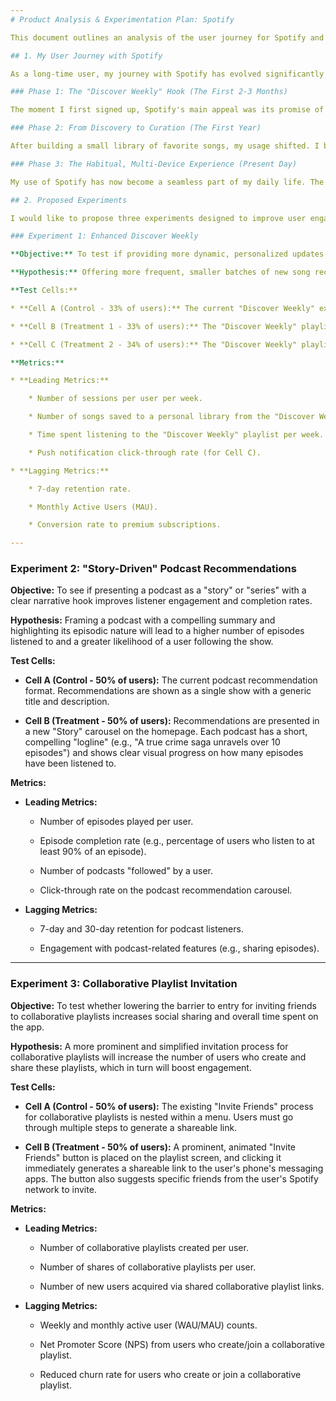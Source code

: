 ```yaml
---
# Product Analysis & Experimentation Plan: Spotify

This document outlines an analysis of the user journey for Spotify and proposes three data-driven experiments to improve the product experience.

## 1. My User Journey with Spotify

As a long-time user, my journey with Spotify has evolved significantly from initial discovery to daily habit.

### Phase 1: The "Discover Weekly" Hook (The First 2-3 Months)

The moment I first signed up, Spotify's main appeal was its promise of unlimited music, but the feature that truly captivated me was the **"Discover Weekly" playlist**. It wasn't just a list of popular songs; it was a playlist filled with new artists and songs I had never heard of, but which perfectly matched my taste. This felt magical and made me a regular user. I moved from passively listening to radio stations to actively looking forward to a new, personalized playlist every Monday morning.

### Phase 2: From Discovery to Curation (The First Year)

After building a small library of favorite songs, my usage shifted. I began creating my own playlists for different moods and activities (e.g., "Work Focus," "Workout Jams"). The search functionality became my primary tool, and the "Liked Songs" feature served as a a personal library. At this stage, I was no longer a passive recipient of recommendations; I became an active curator of my own music library, using Spotify's tools to build a collection. The "Spotify Wrapped" yearly summary was an enjoyable capstone to this phase, providing a deep dive into my listening habits.

### Phase 3: The Habitual, Multi-Device Experience (Present Day)

My use of Spotify has now become a seamless part of my daily life. The most loved feature is the **cross-device continuity**. I can start a song on my phone while walking to my car and seamlessly transition playback to my car's audio system. Similarly, I can pick up where I left off on my computer at work. The addition of podcasts and the integration of video content has also made it an all-in-one audio platform. At this stage, the "For You" section, "Daily Mixes", and the personalized recommendations for podcasts have become my primary entry points into the app, solidifying my long-term usage.

## 2. Proposed Experiments

I would like to propose three experiments designed to improve user engagement and retention.

### Experiment 1: Enhanced Discover Weekly

**Objective:** To test if providing more dynamic, personalized updates to the "Discover Weekly" playlist throughout the week, rather than a single weekly drop, increases user engagement.

**Hypothesis:** Offering more frequent, smaller batches of new song recommendations will increase weekly user sessions and the number of songs saved from the playlist.

**Test Cells:**

* **Cell A (Control - 33% of users):** The current "Discover Weekly" experience. One playlist update per week on Monday.

* **Cell B (Treatment 1 - 33% of users):** The "Discover Weekly" playlist is updated with 5 new songs every two days (Monday, Wednesday, Friday).

* **Cell C (Treatment 2 - 34% of users):** The "Discover Weekly" playlist is updated with one new song every day. The user receives a push notification on their phone for each new track.

**Metrics:**

* **Leading Metrics:**

    * Number of sessions per user per week.

    * Number of songs saved to a personal library from the "Discover Weekly" playlist.

    * Time spent listening to the "Discover Weekly" playlist per week.

    * Push notification click-through rate (for Cell C).

* **Lagging Metrics:**

    * 7-day retention rate.

    * Monthly Active Users (MAU).

    * Conversion rate to premium subscriptions.

---
```


### Experiment 2: "Story-Driven" Podcast Recommendations

**Objective:** To see if presenting a podcast as a "story" or "series" with a clear narrative hook improves listener engagement and completion rates.

**Hypothesis:** Framing a podcast with a compelling summary and highlighting its episodic nature will lead to a higher number of episodes listened to and a greater likelihood of a user following the show.

**Test Cells:**

* **Cell A (Control - 50% of users):** The current podcast recommendation format. Recommendations are shown as a single show with a generic title and description.

* **Cell B (Treatment - 50% of users):** Recommendations are presented in a new "Story" carousel on the homepage. Each podcast has a short, compelling "logline" (e.g., "A true crime saga unravels over 10 episodes") and shows clear visual progress on how many episodes have been listened to.

**Metrics:**

* **Leading Metrics:**

    * Number of episodes played per user.

    * Episode completion rate (e.g., percentage of users who listen to at least 90% of an episode).

    * Number of podcasts "followed" by a user.

    * Click-through rate on the podcast recommendation carousel.

* **Lagging Metrics:**

    * 7-day and 30-day retention for podcast listeners.

    * Engagement with podcast-related features (e.g., sharing episodes).

---

### Experiment 3: Collaborative Playlist Invitation

**Objective:** To test whether lowering the barrier to entry for inviting friends to collaborative playlists increases social sharing and overall time spent on the app.

**Hypothesis:** A more prominent and simplified invitation process for collaborative playlists will increase the number of users who create and share these playlists, which in turn will boost engagement.

**Test Cells:**

* **Cell A (Control - 50% of users):** The existing "Invite Friends" process for collaborative playlists is nested within a menu. Users must go through multiple steps to generate a shareable link.

* **Cell B (Treatment - 50% of users):** A prominent, animated "Invite Friends" button is placed on the playlist screen, and clicking it immediately generates a shareable link to the user's phone's messaging apps. The button also suggests specific friends from the user's Spotify network to invite.

**Metrics:**

* **Leading Metrics:**

    * Number of collaborative playlists created per user.

    * Number of shares of collaborative playlists per user.

    * Number of new users acquired via shared collaborative playlist links.

* **Lagging Metrics:**

    * Weekly and monthly active user (WAU/MAU) counts.

    * Net Promoter Score (NPS) from users who create/join a collaborative playlist.

    * Reduced churn rate for users who create or join a collaborative playlist.